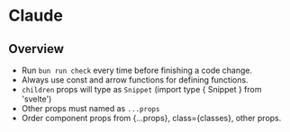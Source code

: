 # Claude

## Overview

- Run `bun run check` every time before finishing a code change.
- Always use const and arrow functions for defining functions.
- `children` props will type as `Snippet` (import type { Snippet } from 'svelte')
- Other props must named as `...props`
- Order component props from {...props}, class={classes}, other props.
